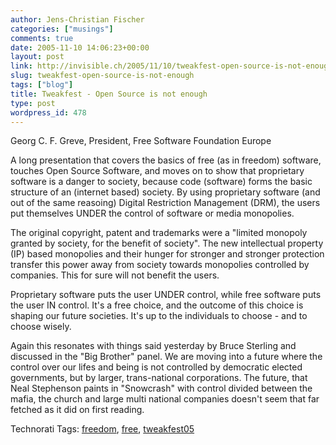 ```yaml
---
author: Jens-Christian Fischer
categories: ["musings"]
comments: true
date: 2005-11-10 14:06:23+00:00
layout: post
link: http://invisible.ch/2005/11/10/tweakfest-open-source-is-not-enough/
slug: tweakfest-open-source-is-not-enough
tags: ["blog"]
title: Tweakfest - Open Source is not enough
type: post
wordpress_id: 478
---
```



Georg C. F. Greve, President, Free Software Foundation Europe



A long presentation that covers the basics of free (as in freedom) software, touches Open Source Software, and moves on to show that proprietary software is a danger to society, because code (software) forms the basic structure of an (internet based) society. By using proprietary software (and out of the same reasoing) Digital Restriction Management (DRM), the users put themselves UNDER the control of software or media monopolies.



The original copyright, patent and trademarks were a "limited monopoly granted by society, for the benefit of society". The new intellectual property (IP) based monopolies and their hunger for stronger and stronger protection transfer this power away from society towards monopolies controlled by companies. This for sure will not benefit the users.



Proprietary software puts the user UNDER control, while free software puts the user IN control. It's a free choice, and the outcome of this choice is shaping our future societies. It's up to the individuals to choose - and to choose wisely. 



Again this resonates with things said yesterday by Bruce Sterling and discussed in the "Big Brother" panel. We are moving into a future where the control over our lifes and being is not controlled by democratic elected governments, but by larger, trans-national corporations. The future, that Neal Stephenson paints in "Snowcrash" with control divided between the mafia, the church and large multi national companies doesn't seem that far fetched as it did on first reading.





Technorati Tags: [freedom](http://technorati.com/tag/freedom), [free](http://technorati.com/tag/free), [tweakfest05](http://technorati.com/tag/tweakfest05)
